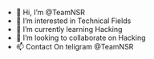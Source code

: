 - 👋 Hi, I’m @TeamNSR
- 👀 I’m interested in Technical Fields 
- 🌱 I’m currently learning Hacking
- 💞️ I’m looking to collaborate on Hacking
- 📫 Contact On teligram @TeamNSR

<!---
TeamNSR/TeamNSR is a ✨ special ✨ repository because its `README.md` (this file) appears on your GitHub profile.
You can click the Preview link to take a look at your changes.
--->

